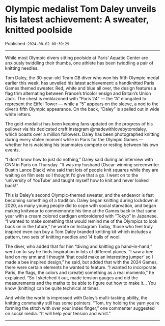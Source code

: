 # Olympic medalist Tom Daley unveils his latest achievement: A sweater, knitted poolside

Published :`2024-08-02 08:39:29`

---

While most Olympic divers sitting poolside at Paris’ Aquatic Center are anxiously twiddling their thumbs, one athlete has been twiddling a pair of knitting needles.

Tom Daley, the 30-year-old Team GB diver who won his fifth Olympic medal earlier this week, has unveiled his latest achievement: a handknitted Paris Games themed sweater. Red, white and blue all over, the design features a flag trim alternating between France’s tricolor ensign and Britain’s Union Jack. The chest is emblazoned with “Paris 24” — the “A” elongated to represent the Eiffel Tower — while a “5” appears on the sleeve, a nod to the diver’s fifth Olympic appearance. On the back, “Daley” is spelled out in wide white letters.

The gold-medalist has been keeping fans updated on the progress of his pullover via his dedicated craft Instagram @madewithlovebytomdaley, which boasts over a million followers. Daley has been photographed knitting during every stolen moment while in Paris for the Olympic Games — whether he is watching his teammates compete or resting between his own events.

“I don’t know how to just do nothing,” Daley said during an interview with CNN in Paris on Thursday. “It was my husband (Oscar-winning screenwriter Dustin Lance Black) who said that lots of people knit squares while they are waiting on film sets so I thought I’d give that a go. I went on to the ‘university of YouTube’ and taught myself how to knit and never looked back!”

This is Daley’s second Olympic-themed sweater, and the endeavor is fast becoming something of a tradition. Daley began knitting during lockdown in 2020, as many young people did to cope with social starvation, and began making knitwear to commemorate his time at the Games back in that same year with a cream colored cardigan embroidered with “Tokyo” in Japanese. “I wanted to make something that would remind me of the Olympics to look back on in the future,” he wrote on Instagram Today, those who feel truly inspired even can buy a Tom Daley branded knitting kit which includes a pattern, two sets of knitting needles and 14 balls of wool.

The diver, who added that for him “diving and knitting go hand–in-hand,” went on to say he finds inspiration in lots of different places. “I saw a bee land on my arm and I thought ‘that could make an interesting jumper’ so I made a bee inspired design,” he said, but added that with the 2024 Games, there were certain elements he wanted to feature. “I wanted to incorporate Paris, the flags, the colors and (create) something as a real momento,” he explained. “So I sketched it out, made tension gauges and did the measurements and the maths to be able to figure out how to make it… You know (knitting) can be quite technical at times.

And while the world is impressed with Daley’s multi-tasking ability, the knitting community still has some pointers. “Tom, try holding the yarn you’re forming the stitch with over your index finger,” one commenter suggested on social media. “It will help your tension and wrist.”

---

